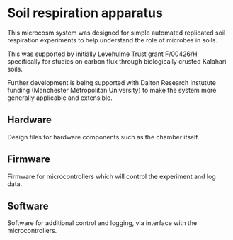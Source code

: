 # Soil respiration apparatus

This microcosm system was designed for simple automated replicated soil respiration experiments to help understand the role of microbes in soils. 

This was supported by initially Levehulme Trust grant F/00426/H specifically for studies on carbon flux through biologically crusted Kalahari soils. 

Further development is being supported with Dalton Research Instutute funding (Manchester Metropolitan University) to make the system more generally applicable and extensible.

## Hardware
Design files for hardware components such as the chamber itself.

## Firmware
Firmware for microcontrollers which will control the experiment and log data.

## Software
Software for additional control and logging, via interface with the microcontrollers.


